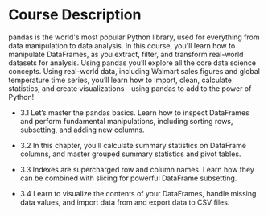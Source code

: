 # Course Description

pandas is the world's most popular Python library, used for everything from data manipulation to data analysis. In this course, you'll learn how to manipulate DataFrames, as you extract, filter, and transform real-world datasets for analysis. Using pandas you’ll explore all the core data science concepts. Using real-world data, including Walmart sales figures and global temperature time series, you’ll learn how to import, clean, calculate statistics, and create visualizations—using pandas to add to the power of Python!

* 3.1 Let’s master the pandas basics. Learn how to inspect DataFrames and perform fundamental manipulations, including sorting rows, subsetting, and adding new columns.

* 3.2 In this chapter, you’ll calculate summary statistics on DataFrame columns, and master grouped summary statistics and pivot tables.

* 3.3 Indexes are supercharged row and column names. Learn how they can be combined with slicing for powerful DataFrame subsetting.

* 3.4 Learn to visualize the contents of your DataFrames, handle missing data values, and import data from and export data to CSV files.
